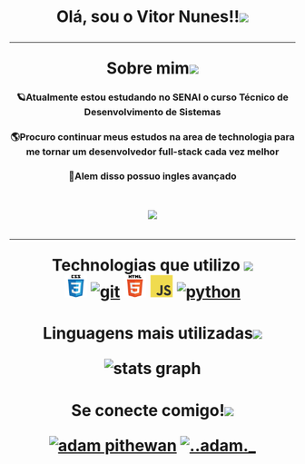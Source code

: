<h1 align="center">Olá, sou o Vitor Nunes!!<img src = "https://img1.picmix.com/output/stamp/normal/7/3/4/8/1968437_c6c64.gif" width = 50px  </h1>

---
<div <h1 align="center">Sobre mim<img src = "https://i.pinimg.com/originals/0b/30/b5/0b30b558d728099473fb7dd00605a25b.gif" width = 50px </h1></div>
  
<h3 align="center"> 🪐Atualmente estou estudando no <strong>SENAI</strong> o curso <strong>Técnico de Desenvolvimento de Sistemas</strong> </h3>
<h3 align="center"> 🌎Procuro continuar meus estudos na area de technologia para me tornar um desenvolvedor full-stack cada vez melhor </h3>
<h3 align="center"> 🌌Alem disso possuo ingles avançado</h3>
<h1 align="center"> <img src = "https://media.tenor.com/u56nhKZD24AAAAAj/catkiss-cat.gif" width = 150px </h1>

---
<div <h1 align="center"> Technologias que utilizo <img src = "https://www.pngmart.com/files/23/Bongo-Cat-PNG-Picture.gif" width = 70px>

<div <a href="https://www.w3schools.com/css/" target="_blank"><img src="https://raw.githubusercontent.com/devicons/devicon/master/icons/css3/css3-original-wordmark.svg" alt="css3" width="40" height="40" /></a> 
<a href="https://git-scm.com/" target="_blank"><img src="https://www.vectorlogo.zone/logos/git-scm/git-scm-icon.svg" alt="git" width="40" height="40" /></a>
<a href="https://www.w3.org/html/" target="_blank"><img src="https://raw.githubusercontent.com/devicons/devicon/master/icons/html5/html5-original-wordmark.svg" alt="html5" width="40" height="40" /></a> 
<a href="https://developer.mozilla.org/en-US/docs/Web/JavaScript" target="_blank"><img src="https://raw.githubusercontent.com/devicons/devicon/master/icons/javascript/javascript-original.svg" alt="javascript" width="40" height="40" /></a>  <a href="https://developer.mozilla.org/en-US/docs/Web/JavaScript" target="_blank"><img src="https://cdn.jsdelivr.net/gh/devicons/devicon@latest/icons/python/python-original.svg" alt="python" width="45" height="45" /> 
</a></h1></div>


<h1 align="center">Linguagens mais utilizadas<img src = "https://media.tenor.com/QmeEGUiVrI8AAAAi/cute.gif" width = 45px>
  
<img src="https://github-readme-stats.vercel.app/api/top-langs?username=nunezada08&locale=pt-br&hide_title=false&layout=compact&card_width=320&langs_count=5&theme=dark&hide_border=false" height="150" alt="stats graph" width = 600px  /> </h1>


<h1 align="center">Se conecte comigo!<img src = "https://media.tenor.com/QmeEGUiVrI8AAAAi/cute.gif" width = 45px>

<a href="https://www.linkedin.com/in/vitor-nunes-a52132216/" target="blank"><img src="https://raw.githubusercontent.com/rahuldkjain/github-profile-readme-generator/master/src/images/icons/Social/linked-in-alt.svg" alt="adam pithewan" height="30" width="40" /></a>
<a href="https://www.instagram.com/kgnunesz/?next=%2F" target="blank"><img src="https://raw.githubusercontent.com/rahuldkjain/github-profile-readme-generator/master/src/images/icons/Social/instagram.svg" alt="..adam._" height="30" width="40" /></a>
</h1>



